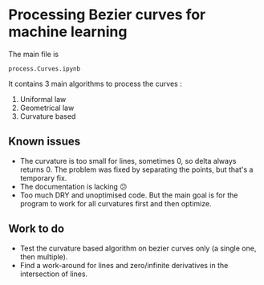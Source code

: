 # Processing Bezier curves for machine learning
The main file is
```
process.Curves.ipynb
```
It contains 3 main algorithms to process the curves :
1. Uniformal law
2. Geometrical law
3. Curvature based

## Known issues
- The curvature is too small for lines, sometimes 0, so delta always returns 0. The problem was fixed by separating the points, but that's a temporary fix.
- The documentation is lacking 😕
- Too much DRY and unoptimised code. But the main goal is for the program to work for all curvatures first and then optimize.

## Work to do
- Test the curvature based algorithm on bezier curves only (a single one, then multiple).
- Find a work-around for lines and zero/infinite derivatives in the intersection of lines.